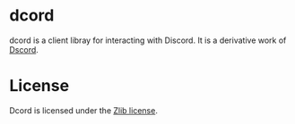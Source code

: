 # dcord
dcord is a client libray for interacting with Discord. It is a derivative work of [Dscord](https://github.com/b1naryth1ef/dscord).

# License
Dcord is licensed under the [Zlib license](https://opensource.org/licenses/Zlib).
